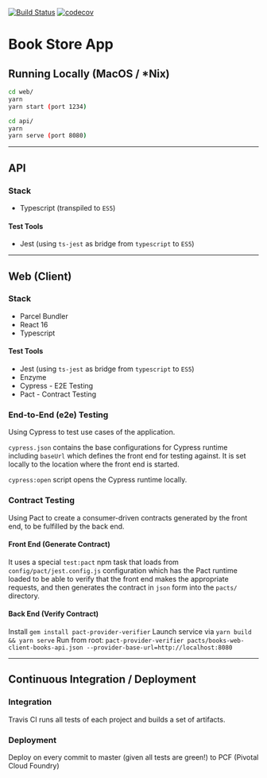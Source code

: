 [![Build Status](https://travis-ci.org/ddubson/book-store-app.svg?branch=master)](https://travis-ci.org/ddubson/book-store-app)
[![codecov](https://codecov.io/gh/ddubson/book-store-app/branch/master/graph/badge.svg)](https://codecov.io/gh/ddubson/book-store-app)

# Book Store App

## Running Locally (MacOS / *Nix)

```bash
cd web/
yarn
yarn start (port 1234)

cd api/
yarn
yarn serve (port 8080)
```

---

## API

### Stack

- Typescript (transpiled to `ES5`)

#### Test Tools

- Jest (using `ts-jest` as bridge from `typescript` to `ES5`)

---

## Web (Client)

### Stack

- Parcel Bundler
- React 16
- Typescript

#### Test Tools

- Jest (using `ts-jest` as bridge from `typescript` to `ES5`)
- Enzyme
- Cypress - E2E Testing
- Pact - Contract Testing

### End-to-End (e2e) Testing

Using Cypress to test use cases of the application.

`cypress.json` contains the base configurations for Cypress runtime including `baseUrl` which defines the front end
for testing against. It is set locally to the location where the front end is started.

`cypress:open` script opens the Cypress runtime locally.

### Contract Testing

Using Pact to create a consumer-driven contracts generated by the front end, to be fulfilled by the back end.

#### Front End (Generate Contract)

It uses a special `test:pact` npm task that loads from `config/pact/jest.config.js` configuration which has the Pact
runtime loaded to be able to verify that the front end makes the appropriate requests, and then generates the contract
in `json` form into the `pacts/` directory.

#### Back End (Verify Contract)

Install `gem install pact-provider-verifier`
Launch service via `yarn build && yarn serve`
Run from root: `pact-provider-verifier pacts/books-web-client-books-api.json --provider-base-url=http://localhost:8080`

---

## Continuous Integration / Deployment

### Integration

Travis CI runs all tests of each project and builds a set of artifacts.

### Deployment

Deploy on every commit to master (given all tests are green!) to
PCF (Pivotal Cloud Foundry)